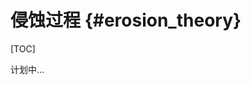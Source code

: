 侵蚀过程 {#erosion_theory}
===================================================================

[TOC]

计划中...
